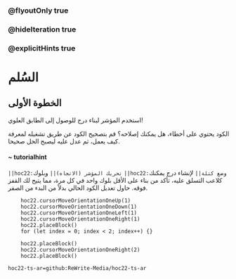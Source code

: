 ### @flyoutOnly true
### @hideIteration true
### @explicitHints true


# السُلم

## الخطوة الأولى
استخدم المؤشر  لبناء درج للوصول إلى الطابق العلوي!

الكود يحتوي على أخطاء، هل يمكنك إصلاحه؟ قم بتصحيح الكود عن طريق تشغيله لمعرفة كيف يعمل، ثم عدل عليه ليصبح الحل صحيحا.

#### ~ tutorialhint 
``||hoc22:تحريك المؤشر (الاتجاه)||`` وبلوك ``||hoc22:وضع كتلة||`` لإنشاء درج يمكنك كلاعب التسلق عليه، تأكد من بناء على الأقل بلوك واحد في كل مرة، مما يتيح لك القفز فوقه. حاول تعديل الكود الحالي بدلاً من البدء من الصفر.


```ghost
    hoc22.cursorMoveOrientationOneUp(1)
    hoc22.cursorMoveOrientationOneDown(1)
    hoc22.cursorMoveOrientationOneLeft(1)
    hoc22.cursorMoveOrientationOneRight(1)
    hoc22.placeBlock()
    for (let index = 0; index < 2; index++) {}
```
```template
    hoc22.placeBlock()
    hoc22.cursorMoveOrientationOneRight(2)   
    hoc22.placeBlock() 
```
```package
hoc22-ts-ar=github:ReWrite-Media/hoc22-ts-ar
```